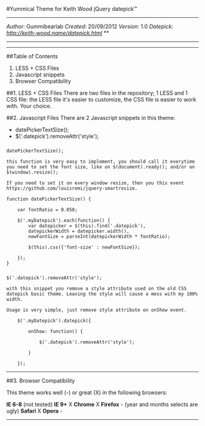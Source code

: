 #Yummical Theme for Keith Wood jQuery datepick™
***
*Author:* Gummibearlab
*Created:* 20/09/2012
*Version:* 1.0
*Datepick: http://keith-wood.name/datepick.html*
**
***

***
##Table of Contents
1. LESS + CSS Files
2. Javascript snippets
3. Browser Compatibility

##1. LESS + CSS Files
There are two files in the repository; 1 LESS and 1 CSS file: the LESS file it's easier to customize, the CSS file is easier to work with.
Your choice.


##2. Javascript Files
There are 2 Javascript snippets in this theme:

* datePickerTextSize();
* $('.datepick').removeAttr('style');



#####

	datePickerTextSize();

	this function is very easy to implement, you should call it everytime you need to set the font size, like on $(document).ready(); and/or on $(window).resize();

	If you need to set it on every window resize, then you this event https://github.com/louisremi/jquery-smartresize.

	function datePickerTextSize() {

		var fontRatio = 0.050;

		$('.myDatepick').each(function() {
			var datepicker = $(this).find('.datepick'),
			datepickerWidth = datepicker.width(),
			newFontSize = parseInt(datepickerWidth * fontRatio);

			$(this).css({'font-size' : newFontSize});

		});
	}

#####

	$('.datepick').removeAttr('style');

	with this snippet you remove a style attribute used on the old CSS datepick basic theme. Leaving the style will cause a mess with my 100% width.

	Usage is very simple, just remove style attribute on onShow event.

		$('.myDatepick').datepick({

			onShow: function() {

	        	$('.datepick').removeAttr('style');

	        }

		});


***

##3. Browser Compatibility

This theme works well (-) or great (X) in the following browsers:

**IE 6-8** (not tested)
**IE 9+** X
**Chrome** X
**Firefox** - (year and months selects are ugly)
**Safari** X
**Opera** -
***